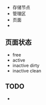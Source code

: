 



* 存储节点
* 管理区
* 页面
* 







## 页面状态

* free
* active
* inactive dirty
* inactive clean



## TODO

* 

